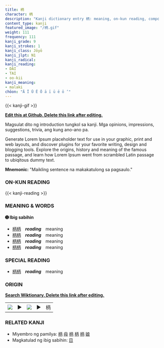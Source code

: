 ```yaml
---
title: 柄
character: 柄
description: "Kanji dictionary entry 柄: meaning, on-kun reading, compounds, origin, related kanji"
content_type: kanji
featured_image: "/柄.gif"
weight: 111
frequency: 111
kanji_grade: 9
kanji_strokes: 1
kanji_class: Jōyō
kanji_jlpt: N1
kanji_radical: 
kanji_reading: 
- DAI
- TAI
- oo-kii
kanji_meaning:
- malaki
chōon: "Ā Ī Ū Ē Ō ā ī ū ē ō ’"
---
```

[//]: # (Don't edit the line below. Kanji animated GIF code is automatically generated.)
{{< kanji-gif >}}

[//]: # (Edit below this line.)

**[Edit this at Github. Delete this link after editing.](https://github.com/tim0g/tim/tree/main/content/kanji/柄/index.md)**

Magsulat dito ng introduction tungkol sa kanji. Mga opinions, impressions, suggestions, trivia, ang kung ano-ano pa.

Generate Lorem Ipsum placeholder text for use in your graphic, print and web layouts, and discover plugins for your favorite writing, design and blogging tools. Explore the origins, history and meaning of the famous passage, and learn how Lorem Ipsum went from scrambled Latin passage to ubiqitous dummy text.
 
**Mnemonic:** "Maikling sentence na makakatulong sa pagsaulo."

### ON-KUN READING

[//]: # (Don't edit the line below. ON-KUN READING code is automatically generated.)
{{< kanji-reading >}}

### MEANING & WORDS

#### ➊ **Ibig sabihin**
  - [柄](../柄)[柄](../柄)　***reading***　meaning
  - [柄](../柄)[柄](../柄)　***reading***　meaning
  - [柄](../柄)[柄](../柄)　***reading***　meaning
  - [柄](../柄)[柄](../柄)　***reading***　meaning

### SPECIAL READING
  - [柄](../柄)[柄](../柄)　***reading***　meaning

### ORIGIN

**[Search Wiktionary. Delete this link after editing.](https://wiktionary.org/wiki/柄)**
<table class="kanji-table"><tr><td>
<img src="60px-柄-bronze.svg.png">
</td><td>▶</td><td>
<img src="60px-柄-oracle.svg.png">
</td><td>▶</td>
<td class="kanji-origin">柄</td>
</tr></table>

### RELATED KANJI
- Miyembro ng pamilya: [柄](../柄) [母](../母) [柄](../柄) [柄](../柄) [柄](../柄) [娘](../娘)
- Magkatulad ng ibig sabihin: [日](../日)
